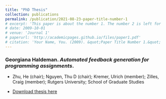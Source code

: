 ```yaml
---
title: "PhD Thesis"
collection: publications
permalink: /publication/2021-08-23-paper-title-number-1
# excerpt: 'This paper is about the number 1. The number 2 is left for future work.'
# date: 2009-10-01
# venue: 'Journal 1'
# paperurl: 'http://academicpages.github.io/files/paper1.pdf'
# citation: 'Your Name, You. (2009). &quot;Paper Title Number 1.&quot; <i>Journal 1</i>. 1(1).'
---
```


### **Georgiana Haldeman**. _Automated feedback generation for programming assignments_. 

- Zhu, He (chair); Nguyen, Thu D (chair); Kremer, Ulrich (member); Zilles, Craig (member); Rutgers University; School of Graduate Studies

- [Download thesis here](https://doi.org/doi:10.7282/t3-1wcg-de52)